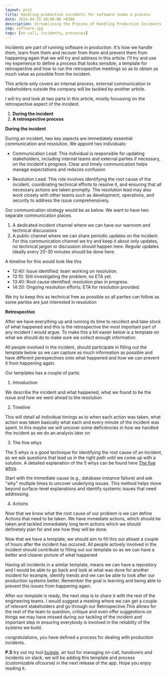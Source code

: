 ```yaml
---
layout: post
title: Handling production incidents for software teams a process
date: 2024-04-25 10:00:00 +0300
description: Streamlining the Process of Handling Production Incidents for Software Teams
img: software.jpg
tags: [on-call, incidents, processes]
---
```


<!-- The content of this blog  -->

Incidents are part of running software in production. It's how we handle them, learn from them and recover from them and prevent them from happening again that we will try and address in this article. I'll try and use my experience to define a process that looks sensible, a template for retrospective and how to run the retrospective meetings so as to obtain as much value as possible from the incident.

This article only covers an internal process, external communication to stakeholders outside the company will be tackled by another article.

I will try and look at two parts in this article, mostly focussing on the retrospective aspect of the incident.

1.  **During the incident**
2.  **A retrospective process**

**During the incident**

During an incident, two key aspects are immediately essential: communication and resolution. We appoint two individuals:

- Communication Lead:
  This individual is responsible for updating stakeholders, including internal teams and external parties if necessary, on the incident's progress. Clear and timely communication helps manage expectations and reduces confusion

- Resolution Lead:
  This role involves identifying the root cause of the incident, coordinating technical efforts to resolve it, and ensuring that all necessary actions are taken promptly. The resolution lead may also work closely with other teams such as development, operations, and security to address the issue comprehensively.

Our communication strategy would be as below. We want to have two separate communication places.

1. A dedicated incident channel where we can have our warroom and technical discussions
2. A public channel where we can share periodic updates on the incident. For this communication channel we try and keep it about only updates, no technical jargon or discussion should happen here. Regular updates ideally every 20-30 minutes should be done here.

A timeline for this would look like this

- 12:40: Issue identified; team working on resolution.
- 13:10: Still investigating the problem; no ETA yet.
- 13:40: Root cause identified; resolution plan in progress.
- 14:20: Ongoing resolution efforts; ETA for resolution provided.

We try to keep this as technical free as possible so all parties can follow as some parties are just interested in resolution

**Retrospective**

After we have everything up and running its time to recollect and take stock of what happened and this is the retrospective the most important part of any incident I would argue. To make this a bit easier below is a template on what we should do to make sure we collect enough information.

All people involved in the incident, should participate in filling out the template below so we can capture as much information as possible and have different perespectives onto what happened and how we can prevent it from happening again.

Our templates has a couple of parts:

1. Introduction

We describe the incident and what happened, what we found to be the issue and how we went ahead to the resolution

2. Timeline

This will detail all individual timings as to when each action was taken, what action was taken basically what each and every minute of the incident was spent. In this maybe we will uncover some deficiencies in how we handled the incident as we do an analysis later on

3. The five whys

The 5 whys is a good technique for identifying the root cause of an incident, as we ask questions that lead us in the right path until we come up with a solution. A detailed explanation of the 5 whys can be found here [The five whys](https://www.mindtools.com/a3mi00v/5-whys "The five whys").

Start with the immediate cause (e.g., database instance failure) and ask "why" multiple times to uncover underlying issues. This method helps move beyond surface-level explanations and identify systemic issues that need addressing.

4. Actions

Now that we know what the root cause of our problem is we can define Actions that need to be taken. We have immediate actions, which should be taken and tackled immediately long term actions which we should definetely plan for and see how they will be done.

Now that we have a template, we should aim to fill this out alteast a couple of hours after the incident has occured. All people actively involved in the incident should contribute to filling out our template so as we can have a better and cleaner picture of what happened

Having all incidents in a similar template, means we can have a repository and I would be able to go back and look at what was done for another incident for example, identify trends and we can be able to look after our production systems better. Remember the goal is learning and being able to prevent this issues from happening again.

After our template is ready, the next step is to share it with the rest of the engineering teams. I would suggest a meeting where we can get a couple of relevant stakeholders and go through our Retrospective.This allows for the rest of the team to question, critique and even offer suggestions on things we may have missed during our tackling of the incident and important step in ensuring everybody is involved in the reliablity of the systems we build.

congratulations, you have defined a process for dealing with production incidents.

<b>P.S</b> try out my tool [buggie](https://buggie.io/ "Buggie"). an tool for managing on-call, handovers and incidents on slack, we will be adding this template and process (customizable ofcourse) in the next release of the app. Hope you enjoy reading it.
